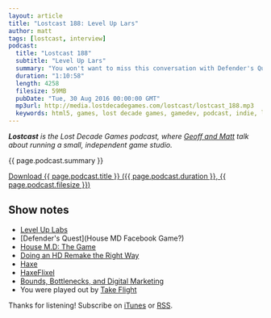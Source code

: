 ```yaml
---
layout: article
title: "Lostcast 188: Level Up Lars"
author: matt
tags: [lostcast, interview]
podcast:
  title: "Lostcast 188"
  subtitle: "Level Up Lars"
  summary: "You won't want to miss this conversation with Defender's Quest developer and open source advocate Lars Doucet."
  duration: "1:10:58"
  length: 4258
  filesize: 59MB
  pubDate: "Tue, 30 Aug 2016 00:00:00 GMT"
  mp3url: http://media.lostdecadegames.com/lostcast/lostcast_188.mp3
  keywords: html5, games, lost decade games, gamedev, podcast, indie, lostcast
---
```

_**Lostcast** is the Lost Decade Games podcast, where [Geoff and Matt](/about/) talk about running a small, independent game studio._

{{ page.podcast.summary }}

<a class="download-podcast" href="{{ page.podcast.mp3url }}">
	Download {{ page.podcast.title }} ({{ page.podcast.duration }}, {{ page.podcast.filesize }})
</a>

## Show notes

* [Level Up Labs](http://www.leveluplabs.com/)
* [Defender's Quest](House MD Facebook Game?)
* [House M.D: The Game](https://www.facebook.com/housemdthegame/)
* [Doing an HD Remake the Right Way](http://www.fortressofdoors.com/doing-an-hd-remake-the-right-way/)
* [Haxe](https://haxe.org/)
* [HaxeFlixel](http://haxeflixel.com/)
* [Bounds, Bottlenecks, and Digital Marketing](http://www.fortressofdoors.com/bounds-bottlenecks-and-digital-marketing/)
* You were played out by [Take Flight](http://joshuamorse.bandcamp.com/track/take-flight)

Thanks for listening! Subscribe on [iTunes](http://itunes.apple.com/us/podcast/lostcast/id481950724) or [RSS](/lostcast.xml).
